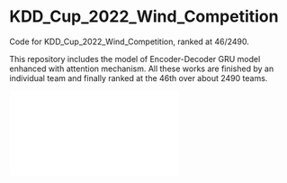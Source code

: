 # KDD_Cup_2022_Wind_Competition
Code for KDD_Cup_2022_Wind_Competition, ranked at 46/2490.

This repository includes the model of Encoder-Decoder GRU model enhanced with attention mechanism. All these works are finished by an individual team and finally ranked at the 46th over about 2490 teams.

![The framework of the proposed model is shown below:](Figure/fig1.pdf)
